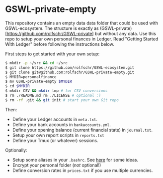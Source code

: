 # GSWL-private-empty

This repository contains an empty data data folder that could be used with GSWL-ecosystem.
The structure is exactly as (GSWL-private)[https://github.com/rolfschr/GSWL-private] but without any data.
Use this repo to setup your own personal finances in Ledger.
Read "Getting Started With Ledger" before following the instructions below.

First steps to get started with your own setup:

```bash
$ mkdir -p ~/src && cd ~/src
$ git clone https://github.com/rolfschr/GSWL-ecosystem.git
$ git clone git@github.com:rolfschr/GSWL-private-empty.git
$ MYDIR=personalfinance
$ mv GSWL-private-empty $MYDIR
$ cd $MYDIR
$ mkdir CSV && mkdir tmp # for CSV conversions
$ rm ./README.md rm ./LICENSE # optional ;)
$ rm -rf .git && git init # start your own Git repo
```
Then:

- Define your Ledger accounts in ``meta.txt``.
- Define your bank accounts in ``bankaccounts.yml``.
- Define your opening balance (current financial state) in ``journal.txt``.
- Setup your own report scripts in ``reports.txt``
- Define your Tmux (or whatever) sessions.

Optionally:

- Setup some aliases in your ``.bashrc``. See [here](https://github.com/rolfschr/GSWL-private/blob/master/.bashrc) for some ideas.
- Encrypt your personal folder (_not_ optional!)
- Define conversion rates in ``prices.txt`` if you use multiple currencies.
